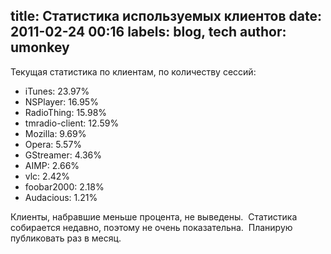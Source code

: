 title: Статистика используемых клиентов
date: 2011-02-24 00:16
labels: blog, tech
author: umonkey
---
Текущая статистика по клиентам, по количеству сессий:

- iTunes: 23.97%
- NSPlayer: 16.95%
- RadioThing: 15.98%
- tmradio-client: 12.59%
- Mozilla: 9.69%
- Opera: 5.57%
- GStreamer: 4.36%
- AIMP: 2.66%
- vlc: 2.42%
- foobar2000: 2.18%
- Audacious: 1.21%

Клиенты, набравшие меньше процента, не выведены.  Статистика собирается недавно,
поэтому не очень показательна.  Планирую публиковать раз в месяц.
